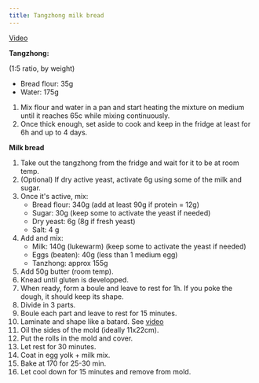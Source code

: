 ```yaml
---
title: Tangzhong milk bread
---
```


[Video](https://www.youtube.com/watch?v=lD7a8wfJeWU)

**Tangzhong:**

(1:5 ratio, by weight)

- Bread flour: 35g
- Water: 175g

1.  Mix flour and water in a pan and start heating the mixture on medium until it reaches 65c while mixing continuously.
1.  Once thick enough, set aside to cook and keep in the fridge at least for 6h and up to 4 days.

**Milk bread**

1. Take out the tangzhong from the fridge and wait for it to be at room temp.
1. (Optional) If dry active yeast, activate 6g using some of the milk and sugar.
1. Once it's active, mix:
   - Bread flour: 340g (add at least 90g if protein = 12g)
   - Sugar: 30g (keep some to activate the yeast if needed)
   - Dry yeast: 6g (8g if fresh yeast)
   - Salt: 4 g
1. Add and mix:
   - Milk: 140g (lukewarm) (keep some to activate the yeast if needed)
   - Eggs (beaten): 40g (less than 1 medium egg)
   - Tanzhong: approx 155g
1. Add 50g butter (room temp).
1. Knead until gluten is developped.
1. When ready, form a boule and leave to rest for 1h. If you poke the dough, it should keep its shape.
1. Divide in 3 parts.
1. Boule each part and leave to rest for 15 minutes.
1. Laminate and shape like a batard. See [video](https://youtu.be/tc3coiL36Cg?t=246)
1. Oil the sides of the mold (ideally 11x22cm).
1. Put the rolls in the mold and cover.
1. Let rest for 30 minutes.
1. Coat in egg yolk + milk mix.
1. Bake at 170 for 25-30 min.
1. Let cool down for 15 minutes and remove from mold.
